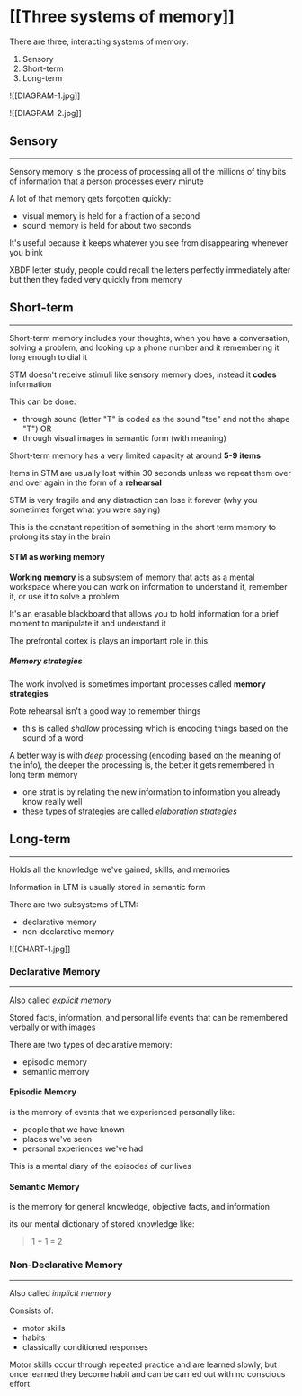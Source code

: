 # [[Three systems of memory]]

There are three, interacting systems of memory:

1. Sensory
2. Short-term
3. Long-term

![[DIAGRAM-1.jpg]]

![[DIAGRAM-2.jpg]]
## Sensory
---

Sensory memory is the process of processing all of the millions of tiny bits of information that a person processes every minute

A lot of that memory gets forgotten quickly:
- visual memory is held for a fraction of a second
- sound memory is held for about two seconds

It's useful because it keeps whatever you see from disappearing whenever you blink

XBDF letter study, people could recall the letters perfectly immediately after but then they faded very quickly from memory

## Short-term
---
Short-term memory includes your thoughts, when you have a conversation, solving a problem, and looking up a phone number and it remembering it long enough to dial it

STM doesn't receive stimuli like sensory memory does, instead it **codes** information

This can be done:
- through sound (letter "T" is coded as the sound "tee" and not the shape "T") OR
- through visual images in semantic form (with meaning)

Short-term memory has a very limited capacity at around **5-9 items** 

Items in STM are usually lost within 30 seconds unless we repeat them over and over again in the form of a **rehearsal**

STM is very fragile and any distraction can lose it forever (why you sometimes forget what you were saying)

This is the constant repetition of something in the short term memory to prolong its stay in the brain

#### STM as working memory

**Working memory** is a subsystem of memory that acts as a mental workspace where you can work on information to understand it, remember it, or use it to solve a problem

It's an erasable blackboard that allows you to hold information for a brief moment to manipulate it and understand it

The prefrontal cortex is plays an important role in this

##### Memory strategies

The work involved is sometimes important processes called **memory strategies**

Rote rehearsal isn't a good way to remember things 
- this is called *shallow* processing which is encoding things based on the sound of a word

A better way is with *deep* processing (encoding based on the meaning of the info), the deeper the processing is, the better it gets remembered in long term memory
- one strat is by relating the new information to information you already know really well
- these types of strategies are called *elaboration strategies*

## Long-term
---
Holds all the knowledge we've gained, skills, and memories

Information in LTM is usually stored in semantic form

There are two subsystems of LTM:

- declarative memory
- non-declarative memory

![[CHART-1.jpg]]

### Declarative Memory
---
Also called *explicit memory*

Stored facts, information, and personal life events that can be remembered verbally or with images

There are two types of declarative memory:

- episodic memory
- semantic memory

#### Episodic Memory

is the memory of events that we experienced personally like:

- people that we have known
- places we've seen
- personal experiences we've had

This is a mental diary of the episodes of our lives

#### Semantic Memory

is the memory for general knowledge, objective facts, and information

its our mental dictionary of stored knowledge like:

> 1 + 1 = 2

### Non-Declarative Memory
---
Also called *implicit memory*

Consists of:
- motor skills
- habits
- classically conditioned responses

Motor skills occur through repeated practice and are learned slowly, but once learned they become habit and can be carried out with no conscious effort